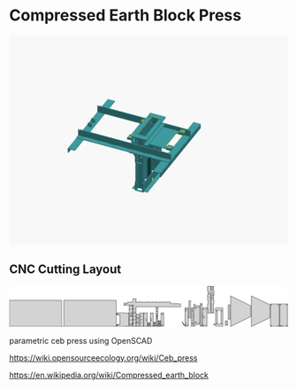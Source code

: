 # Compressed Earth Block Press

![CEB Press Assembly](v2509P/assembly.png)

## CNC Cutting Layout

![CNC Cutting Layout](v2509P/cnclayout.svg)

parametric ceb press using OpenSCAD

https://wiki.opensourceecology.org/wiki/Ceb_press

https://en.wikipedia.org/wiki/Compressed_earth_block
